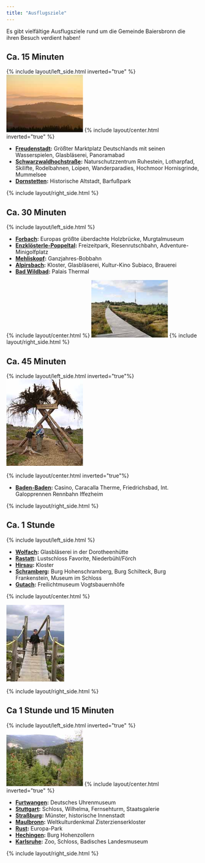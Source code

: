 ```yaml
---
title: "Ausflugsziele"
---
```


Es gibt vielfältige Ausflugsziele rund um die Gemeinde Baiersbronn die ihren Besuch verdient haben!

## Ca. 15 Minuten

{% include layout/left_side.html inverted="true" %}
![Schwarzwaldhochstraße/B500](/uploads/media/schwarzwaldhochstrasse-b500.jpg)
{% include layout/center.html inverted="true" %}

- **[Freudenstadt](https://www.freudenstadt.de/de/Freudenstadt-Portal):** Größter Marktplatz Deutschlands mit seinen Wasserspielen, Glasbläserei, Panoramabad
- **[Schwarzwaldhochstraße](https://www.nationalpark-schwarzwald.de/):** Naturschutzzentrum Ruhestein, Lotharpfad, Skilifte, Rodelbahnen, Loipen, Wanderparadies, Hochmoor Hornisgrinde, Mummelsee
- **[Dornstetten](https://www.dornstetten.de/):** Historische Altstadt, Barfußpark

{% include layout/right_side.html %}

## Ca. 30 Minuten

{% include layout/left_side.html %}

- **[Forbach](https://www.forbach.de/):** Europas größte überdachte Holzbrücke, Murgtalmuseum
- **[Enzklösterle-Poppeltal](https://www.enzkloesterle.de/de/):** Freizeitpark, Riesenrutschbahn, Adventure-Minigolfplatz
- **[Mehliskopf](https://www.mehliskopf.de/home/):** Ganzjahres-Bobbahn
- **[Alpirsbach](https://www.stadt-alpirsbach.de/de/Home):** Kloster, Glasbläserei, Kultur-Kino Subiaco, Brauerei
- **[Bad Wildbad](https://www.bad-wildbad.de/):** Palais Thermal

{% include layout/center.html %}
![Hornisgrinde](/uploads/media/hochmoor-hornisgrinde.jpg)
{% include layout/right_side.html %}

## Ca. 45 Minuten

{% include layout/left_side.html inverted="true"%}
![Lotharpfad Eingang](/uploads/media/lotharpfad-eingang.jpg)

{% include layout/center.html inverted="true"%}

- **[Baden-Baden](https://www.baden-baden.de/):** Casino, Caracalla Therme, Friedrichsbad, Int. Galopprennen Rennbahn Iffezheim

{% include layout/right_side.html %}

## Ca. 1 Stunde

{% include layout/left_side.html %}

- **[Wolfach](https://www.wolfach.de/):** Glasbläserei in der Dorotheenhütte
- **[Rastatt](https://www.rastatt.de/index.php?id=73):** Lustschloss Favorite, Niederbühl/Förch
- **[Hirsau](http://www.kloster-hirsau.de/):** Kloster
- **[Schramberg](https://www.schramberg.de/willkommen):** Burg Hohenschramberg, Burg Schilteck, Burg Frankenstein, Museum im Schloss
- **[Gutach](https://www.gutach-schwarzwald.de/):** Freilichtmuseum Vogtsbauernhöfe

{% include layout/center.html %}

![Lotharpfad Brücke](/uploads/media/lotharpfad-bruecke.jpg)

{% include layout/right_side.html %}

## Ca 1 Stunde und 15 Minuten

{% include layout/left_side.html inverted="true" %}
![Mummelsee](/uploads/media/mummelsee.jpg)
{% include layout/center.html inverted="true" %}

- **[Furtwangen](https://www.furtwangen.de/,Lde/startseite.html):** Deutsches Uhrenmuseum
- **[Stuttgart](https://www.stuttgart.de/):** Schloss, Wilhelma, Fernsehturm, Staatsgalerie
- **[Straßburg](https://www.strasbourg.eu/):** Münster, historische Innenstadt
- **[Maulbronn](https://www.maulbronn.de/index.php?id=3):** Weltkulturdenkmal Zisterzienserkloster
- **[Rust](https://www.rust.de/):** Europa-Park
- **[Hechingen](https://www.hechingen.de/willkommen):** Burg Hohenzollern
- **[Karlsruhe](https://www.karlsruhe.de/):** Zoo, Schloss, Badisches Landesmuseum

{% include layout/right_side.html %}
